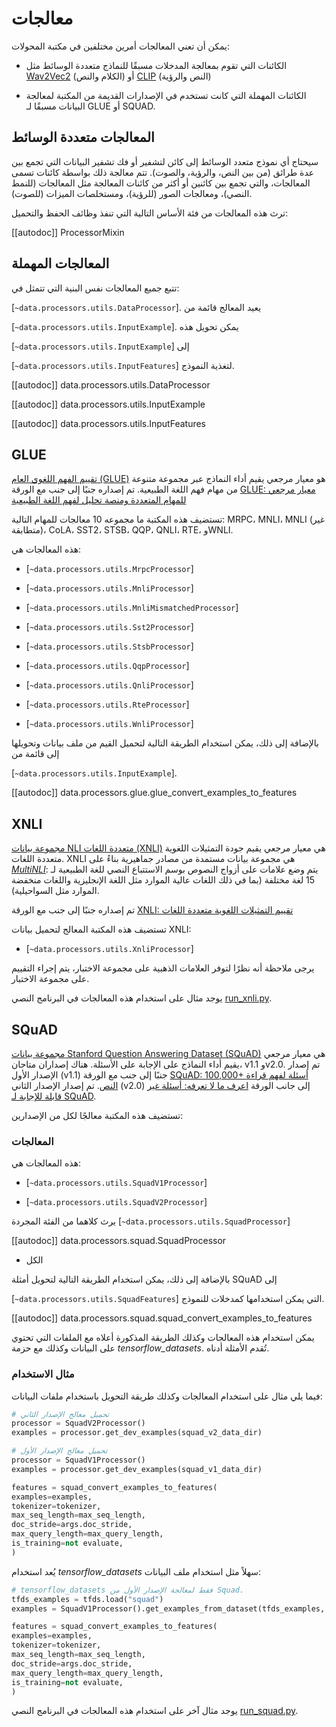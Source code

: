 # معالجات

يمكن أن تعني المعالجات أمرين مختلفين في مكتبة المحولات:

- الكائنات التي تقوم بمعالجة المدخلات مسبقًا للنماذج متعددة الوسائط مثل [Wav2Vec2](../model_doc/wav2vec2) (الكلام والنص) أو [CLIP](../model_doc/clip) (النص والرؤية)

- الكائنات المهملة التي كانت تستخدم في الإصدارات القديمة من المكتبة لمعالجة البيانات مسبقًا لـ GLUE أو SQUAD.

## المعالجات متعددة الوسائط

سيحتاج أي نموذج متعدد الوسائط إلى كائن لتشفير أو فك تشفير البيانات التي تجمع بين عدة طرائق (من بين النص، والرؤية، والصوت). تتم معالجة ذلك بواسطة كائنات تسمى المعالجات، والتي تجمع بين كائنين أو أكثر من كائنات المعالجة مثل المعالجات (للنمط النصي)، ومعالجات الصور (للرؤية)، ومستخلصات الميزات (للصوت).

ترث هذه المعالجات من فئة الأساس التالية التي تنفذ وظائف الحفظ والتحميل:

[[autodoc]] ProcessorMixin

## المعالجات المهملة

تتبع جميع المعالجات نفس البنية التي تتمثل في:

[`~data.processors.utils.DataProcessor`]. يعيد المعالج قائمة من

[`~data.processors.utils.InputExample`]. يمكن تحويل هذه

[`~data.processors.utils.InputExample`] إلى

[`~data.processors.utils.InputFeatures`] لتغذية النموذج.

[[autodoc]] data.processors.utils.DataProcessor

[[autodoc]] data.processors.utils.InputExample

[[autodoc]] data.processors.utils.InputFeatures

## GLUE

[تقييم الفهم اللغوي العام (GLUE)](https://gluebenchmark.com/) هو معيار مرجعي يقيم أداء النماذج عبر مجموعة متنوعة من مهام فهم اللغة الطبيعية. تم إصداره جنبًا إلى جنب مع الورقة [GLUE: معيار مرجعي للمهام المتعددة ومنصة تحليل لفهم اللغة الطبيعية](https://openreview.net/pdf?id=rJ4km2R5t7)

تستضيف هذه المكتبة ما مجموعه 10 معالجات للمهام التالية: MRPC، MNLI، MNLI (غير متطابقة)، CoLA، SST2، STSB، QQP، QNLI، RTE، وWNLI.

هذه المعالجات هي:

- [`~data.processors.utils.MrpcProcessor`]

- [`~data.processors.utils.MnliProcessor`]

- [`~data.processors.utils.MnliMismatchedProcessor`]

- [`~data.processors.utils.Sst2Processor`]

- [`~data.processors.utils.StsbProcessor`]

- [`~data.processors.utils.QqpProcessor`]

- [`~data.processors.utils.QnliProcessor`]

- [`~data.processors.utils.RteProcessor`]

- [`~data.processors.utils.WnliProcessor`]

بالإضافة إلى ذلك، يمكن استخدام الطريقة التالية لتحميل القيم من ملف بيانات وتحويلها إلى قائمة من

[`~data.processors.utils.InputExample`].

[[autodoc]] data.processors.glue.glue_convert_examples_to_features

## XNLI

[مجموعة بيانات NLI متعددة اللغات (XNLI)](https://www.nyu.edu/projects/bowman/xnli/) هي معيار مرجعي يقيم جودة التمثيلات اللغوية متعددة اللغات. XNLI هي مجموعة بيانات مستمدة من مصادر جماهيرية بناءً على [*MultiNLI*](http://www.nyu.edu/projects/bowman/multinli/): يتم وضع علامات على أزواج النصوص بوسم الاستتباع النصي للغة الطبيعية لـ 15 لغة مختلفة (بما في ذلك اللغات عالية الموارد مثل اللغة الإنجليزية واللغات منخفضة الموارد مثل السواحيلية).

تم إصداره جنبًا إلى جنب مع الورقة [XNLI: تقييم التمثيلات اللغوية متعددة اللغات](https://arxiv.org/abs/1809.05053)

تستضيف هذه المكتبة المعالج لتحميل بيانات XNLI:

- [`~data.processors.utils.XnliProcessor`]

يرجى ملاحظة أنه نظرًا لتوفر العلامات الذهبية على مجموعة الاختبار، يتم إجراء التقييم على مجموعة الاختبار.

يوجد مثال على استخدام هذه المعالجات في البرنامج النصي [run_xnli.py](https://github.com/huggingface/transformers/tree/main/examples/pytorch/text-classification/run_xnli.py).

## SQuAD

[مجموعة بيانات Stanford Question Answering Dataset (SQuAD)](https://rajpurkar.github.io/SQuAD-explorer//) هي معيار مرجعي يقيم أداء النماذج على الإجابة على الأسئلة. هناك إصداران متاحان، v1.1 وv2.0. تم إصدار الإصدار الأول (v1.1) جنبًا إلى جنب مع الورقة [SQuAD: 100,000+ أسئلة لفهم قراءة النص](https://arxiv.org/abs/1606.05250). تم إصدار الإصدار الثاني (v2.0) إلى جانب الورقة [اعرف ما لا تعرفه: أسئلة غير قابلة للإجابة لـ SQuAD](https://arxiv.org/abs/1806.03822).

تستضيف هذه المكتبة معالجًا لكل من الإصدارين:

### المعالجات

هذه المعالجات هي:

- [`~data.processors.utils.SquadV1Processor`]

- [`~data.processors.utils.SquadV2Processor`]

يرث كلاهما من الفئة المجردة [`~data.processors.utils.SquadProcessor`]

[[autodoc]] data.processors.squad.SquadProcessor

- الكل

بالإضافة إلى ذلك، يمكن استخدام الطريقة التالية لتحويل أمثلة SQuAD إلى

[`~data.processors.utils.SquadFeatures`] التي يمكن استخدامها كمدخلات للنموذج.

[[autodoc]] data.processors.squad.squad_convert_examples_to_features

يمكن استخدام هذه المعالجات وكذلك الطريقة المذكورة أعلاه مع الملفات التي تحتوي على البيانات وكذلك مع حزمة *tensorflow_datasets*. تُقدم الأمثلة أدناه.

### مثال الاستخدام

فيما يلي مثال على استخدام المعالجات وكذلك طريقة التحويل باستخدام ملفات البيانات:

```python
# تحميل معالج الإصدار الثاني
processor = SquadV2Processor()
examples = processor.get_dev_examples(squad_v2_data_dir)

# تحميل معالج الإصدار الأول
processor = SquadV1Processor()
examples = processor.get_dev_examples(squad_v1_data_dir)

features = squad_convert_examples_to_features(
examples=examples,
tokenizer=tokenizer,
max_seq_length=max_seq_length,
doc_stride=args.doc_stride,
max_query_length=max_query_length,
is_training=not evaluate,
)
```

يُعد استخدام *tensorflow_datasets* سهلاً مثل استخدام ملف البيانات:

```python
# tensorflow_datasets فقط لمعالجة الإصدار الأول من Squad.
tfds_examples = tfds.load("squad")
examples = SquadV1Processor().get_examples_from_dataset(tfds_examples, evaluate=evaluate)

features = squad_convert_examples_to_features(
examples=examples,
tokenizer=tokenizer,
max_seq_length=max_seq_length,
doc_stride=args.doc_stride,
max_query_length=max_query_length,
is_training=not evaluate,
)
```

يوجد مثال آخر على استخدام هذه المعالجات في البرنامج النصي [run_squad.py](https://github.com/huggingface/transformers/tree/main/examples/legacy/question-answering/run_squad.py).